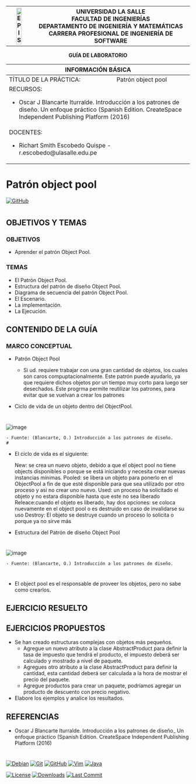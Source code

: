 <div align="center">
<table>
    <theader>
        <tr>
            <th><img src="https://github.com/rescobedoulasalle/git_github/blob/main/ulasalle.png?raw=true" alt="EPIS" style="width:50%; height:auto"/></th>
            <th>
                <span style="font-weight:bold;">UNIVERSIDAD LA SALLE</span><br />
                <span style="font-weight:bold;">FACULTAD DE INGENIERÍAS</span><br />
                <span style="font-weight:bold;">DEPARTAMENTO DE INGENIERÍA Y MATEMÁTICAS</span><br />
                <span style="font-weight:bold;">CARRERA PROFESIONAL DE INGENIERÍA DE SOFTWARE</span>
            </th>            
        </tr>
    </theader>
    
</table>
</div>

<div align="center">
<span style="font-weight:bold;">GUÍA DE LABORATORIO</span><br />
</div>

<table>
    <theader>
        <tr><th colspan="2">INFORMACIÓN BÁSICA</th></tr>
    </theader>
<tbody>

<tr><td>TÍTULO DE LA PRÁCTICA:</td><td>Patrón object pool</td></tr>
<tr><td colspan="2">RECURSOS:
    <ul>
    <li>Oscar J Blancarte Iturralde. Introducción a los patrones de diseño. Un enfoque práctico (Spanish Edition. CreateSpace Independent Publishing Platform (2016)</li>
    </ul>
</td>
</<tr>
<tr><td colspan="2">DOCENTES:
    <ul>
        <li>Richart Smith Escobedo Quispe  - r.escobedo@ulasalle.edu.pe</li>
    </ul>
</td>
</<tr>
</tdbody>
</table>

# Patrón object pool


[![GitHub][GitHub]][github-site]


#

## OBJETIVOS Y TEMAS

### OBJETIVOS
- Aprender el patrón Object Pool.

### TEMAS
-   El Patrón Object Pool.
-   Estructura del patrón de diseño Object Pool.
-   Diagrama de secuencia del patrón Object Pool.
-   El Escenario.
-   La implementación.
-   La Ejecución.

## CONTENIDO DE LA GUÍA

### MARCO CONCEPTUAL

-   Patrón Object Pool
    -   Si ud. requiere trabajar con una gran cantidad de objetos, los cuales son caros compuptacionalmente. Este patrón puede ayudarlo, ya que requiere dichos objetos por un tiempo muy corto para luego ser desechados. Este progrma permite reutilizar los patrones, para evitar que se vuelvan a crear los patrones

-   Ciclo de vida de un objeto dentro del ObjectPool.
   #
   ![image](https://user-images.githubusercontent.com/103951460/176883323-996c5da9-796a-49d2-a00d-27d4175eb304.png)


    - Fuente: (Blancarte, O.) Introducción a los patrones de diseño.
    #
- El ciclo de vida es el siguiente:
    
   New: se crea un nuevo objeto, debido a que el object pool no tiene objects disponibles o porque se está iniciando y necesita crear nuevas  instancias mínimas.
   Pooled: se libera un objeto para ponerlo en el ObjectPool a fin de que esté disponible para que sea utilizado por otro proceso y asi no crear uno nuevo.
   Used: un proceso ha solicitado el objeto y no estara disponible hasta que este no sea liberado 
   Releace:cuando el objeto es liberado, hay dos opciones: se coloca nuevamente en el object pool o es destruido en caso de invalidarse su uso
   Destroy: El objeto se destruye cuando un proceso lo solicita  o porque ya no sirve más
    
-   Estructura del Patrón de diseño Object Pool
#
  ![image](https://user-images.githubusercontent.com/103951460/176883270-f5cd7001-6f4a-4ce9-97f4-2a3aff41c77e.png)

    - Fuente: (Blancarte, O.) Introducción a los patrones de diseño.
    
#    
- El object pool es el responsable de proveer los objetos, pero no sabe como crearlos.

## EJERCICIO RESUELTO




## EJERCICIOS PROPUESTOS

-   Se han creado estructuras complejas con objetos más pequeños.
    -   Agregue un nuevo atributo a la clase AbstractProduct para definir la tasa de impuesto que tendrá el producto, el impuesto deberá ser calculado y mostrado a nivel de paquete.
    -   Agregues otro atributo a la clase AbstractProduct para definir la cantidad, esta cantidad deberá ser calculada a la hora de mostrar el precio del paquete.
    -   Agregue productos para crear un paquete, podríamos agregar un producto de descuento con precio negativo.
-   Elabore los ejemplos y analice los resultados.


## REFERENCIAS
-   Oscar J Blancarte Iturralde. Introducción a los patrones de diseño_ Un enfoque práctico (Spanish Edition. CreateSpace Independent Publishing Platform (2016)

#

[license]: https://img.shields.io/github/license/rescobedoulasalle/git_github?label=rescobedoulasalle
[license-file]: https://github.com/rescobedoulasalle/git_github/blob/main/LICENSE

[downloads]: https://img.shields.io/github/downloads/rescobedoulasalle/git_github/total?label=Downloads
[releases]: https://github.com/rescobedoulasalle/git_github/releases/

[last-commit]: https://img.shields.io/github/last-commit/rescobedoulasalle/git_github?label=Last%20Commit

[Debian]: https://img.shields.io/badge/Debian-D70A53?style=for-the-badge&logo=debian&logoColor=white
[debian-site]: https://www.debian.org/index.es.html

[Git]: https://img.shields.io/badge/git-%23F05033.svg?style=for-the-badge&logo=git&logoColor=white
[git-site]: https://git-scm.com/

[GitHub]: https://img.shields.io/badge/github-%23121011.svg?style=for-the-badge&logo=github&logoColor=white
[github-site]: https://github.com/

[Vim]: https://img.shields.io/badge/VIM-%2311AB00.svg?style=for-the-badge&logo=vim&logoColor=white
[vim-site]: https://www.vim.org/

[Java]: https://img.shields.io/badge/java-%23ED8B00.svg?style=for-the-badge&logo=java&logoColor=white
[java-site]: https://docs.oracle.com/javase/tutorial/


[![Debian][Debian]][debian-site]
[![Git][Git]][git-site]
[![GitHub][GitHub]][github-site]
[![Vim][Vim]][vim-site]
[![Java][Java]][java-site]

[![License][license]][license-file]
[![Downloads][downloads]][releases]
[![Last Commit][last-commit]][releases]
